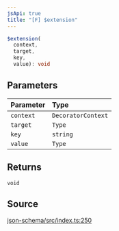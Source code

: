 ```yaml
---
jsApi: true
title: "[F] $extension"
---
```


```ts
$extension(
  context,
  target,
  key,
  value): void
```

## Parameters

| Parameter | Type               |
| :-------- | :----------------- |
| `context` | `DecoratorContext` |
| `target`  | `Type`             |
| `key`     | `string`           |
| `value`   | `Type`             |

## Returns

`void`

## Source

[json-schema/src/index.ts:250](https://github.com/markcowl/cadl/blob/1a6d2b70/packages/json-schema/src/index.ts#L250)
